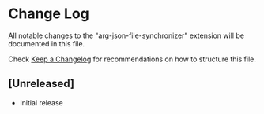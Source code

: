 # Change Log

All notable changes to the "arg-json-file-synchronizer" extension will be documented in this file.

Check [Keep a Changelog](http://keepachangelog.com/) for recommendations on how to structure this file.

## [Unreleased]

- Initial release